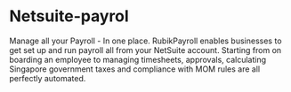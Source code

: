 # Netsuite-payrol
Manage all your Payroll - In one place. RubikPayroll enables businesses to get set up and run payroll all from your NetSuite account. Starting from on boarding an employee to managing timesheets, approvals, calculating Singapore government taxes and compliance with MOM rules are all perfectly automated.
